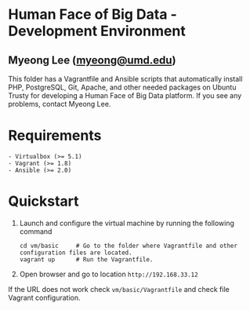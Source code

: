 Human Face of Big Data - Development Environment
==========
Myeong Lee (myeong@umd.edu)
---------

This folder has a Vagrantfile and Ansible scripts that automatically install PHP, PostgreSQL, Git, Apache, and other needed packages on Ubuntu Trusty for developing a Human Face of Big Data platform. If you see any problems, contact Myeong Lee. 

# Requirements
	- Virtualbox (>= 5.1)
	- Vagrant (>= 1.8)
	- Ansible (>= 2.0)

# Quickstart

1. Launch and configure the virtual machine by running the following command
	```
	cd vm/basic 	# Go to the folder where Vagrantfile and other configuration files are located.
	vagrant up		# Run the Vagrantfile.
	```
2. Open browser and go to location `http://192.168.33.12`

If the URL does not work check `vm/basic/Vagrantfile` and check file Vagrant configuration.